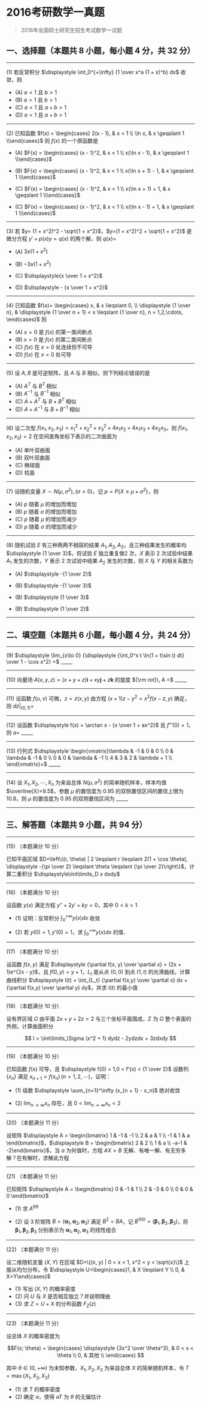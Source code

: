 # 2016考研数学一真题

[annotation]: <id> (1ecbf85a-086b-4889-8bb0-7a00a06e4872)
[annotation]: <status> (public)
[annotation]: <create_time> (2021-03-07 14:48:07)
[annotation]: <category> (数学理论)
[annotation]: <tags> (考研数学)
[annotation]: <comments> (true)
[annotation]: <topic> (考研数学一真题)
[annotation]: <index> (-2016)
[annotation]: <url> (http://blog.ccyg.studio/article/1ecbf85a-086b-4889-8bb0-7a00a06e4872)

> 2016年全国硕士研究生招生考试数学一试题

## 一、选择题（本题共 8 小题，每小题 4 分，共 32 分）

---

(1) 若反常积分 $\displaystyle \int_0^{+\infty} {1 \over x^a (1 + x)^b} dx$ 收敛，则


- (A) $a < 1$ 且 $b > 1$
- (B) $a > 1$ 且 $b > 1$
- (C) $a < 1$ 且 $a + b > 1$
- (D) $a < 1$ 且 $a + b > 1$

---

(2) 已知函数 $f(x) = \begin{cases} 2(x - 1), & x < 1 \\ \ln x, & x \geqslant 1 \\\end{cases}$ 则 $f(x)$ 的一个原函数是

- (A) $F(x) = \begin{cases} (x - 1)^2, & x < 1 \\ x(\ln x - 1), & x \geqslant 1 \\\end{cases}$

- (B) $F(x) = \begin{cases} (x - 1)^2, & x < 1 \\ x(\ln x + 1) - 1, & x \geqslant 1 \\\end{cases}$

- (C) $F(x) = \begin{cases} (x - 1)^2, & x < 1 \\ x(\ln x + 1) + 1, & x \geqslant 1 \\\end{cases}$

- (C) $F(x) = \begin{cases} (x - 1)^2, & x < 1 \\ x(\ln x - 1) + 1, & x \geqslant 1 \\\end{cases}$

---

(3) 若 $y= (1 + x^2)^2 - \sqrt{1 + x^2}$，$y=(1 + x^2)^2 + \sqrt{1 + x^2}$ 是微分方程 $y'+ p(x)y = q(x)$ 的两个解，则 $q(x)=$

- (A) $3x(1 +x^2)$

- (B) $-3x(1 +x^2)$

- (C) $\displaystyle{x \over 1 + x^2}$

- (D) $\displaystyle - {x \over 1 + x^2}$

---

(4) 已知函数 $f(x)= \begin{cases} x, & x \leqslant 0, \\ \displaystyle {1 \over n}, & \displaystyle {1 \over n + 1} < x \leqslant {1 \over n}, n = 1,2,\cdots, \end{cases}$ 则


- (A) $x = 0$ 是 $f(x)$ 的第一类间断点
- (B) $x = 0$ 是 $f(x)$ 的第二类间断点
- (C) $f(x)$ 在 $x = 0$ 处连续但不可导
- (D) $f(x)$ 在 $x = 0$ 处可导

---

(5) 设 $A,B$ 是可逆矩阵，且 $A$ 与 $B$ 相似，则下列结论错误的是

- (A) $A^T$ 与 $B^T$ 相似
- (B) $A^{-1}$ 与 $B^{-1}$ 相似
- (C) $A + A^T$ 与 $B + B^T$ 相似
- (D) $A + A^{-1}$ 与 $B + B^{-1}$ 相似

---

(6) 设二次型 $f(x_1, x_2, x_3) = x_1^2 + x_2^2 + x_3^2 + 4 x_1x_2 + 4x_1x_3 + 4x_2x_3$，则 $f(x_1, x_2, x_3) = 2$ 在空间直角坐标下表示的二次曲面为

- (A) 单叶双曲面
- (B) 双叶双曲面
- (C) 椭球面
- (D) 柱面

---

(7) 设随机变量 $X \sim N(\mu, \sigma^2),(\sigma >0)$，记 $p=P\{X \leqslant \mu + \sigma^2\}$，则

- (A) $p$ 随着 $\mu$ 的增加而增加
- (B) $p$ 随着 $\sigma$ 的增加而增加
- (C) $p$ 随着 $\mu$ 的增加而减少
- (D) $p$ 随着 $\sigma$ 的增加而减少

---

(8) 随机试验 $E$ 有三种两两不相容的结果 $A_1,A_2,A_3$，且三种结果发生的概率均 $\displaystyle {1 \over 3}$，将试验 $E$ 独立重复做$2$ 次，$X$ 表示 $2$ 次试验中结果 $A_1$ 发生的次数，$Y$ 表示 $2$ 次试验中结果 $A_2$ 发生的次数，则 $X$ 与 $Y$ 的相关系数为

- (A) $\displaystyle -{1 \over 2}$

- (B) $\displaystyle -{1 \over 3}$

- (B) $\displaystyle {1 \over 3}$

- (B) $\displaystyle {1 \over 2}$

---

## 二、填空题（本题共 6 小题，每小题 4 分，共 24 分）

---

(9) $\displaystyle \lim_{x\to 0} {\displaystyle {\int_0^x t \ln(1 + t\sin t) dt} \over 1 - \cos x^2} =$  \_\_\_\_\_

---

(10) 向量场 $A(x, y, z) = (x + y + z)\boldsymbol{i} + xy\boldsymbol{j} + z\boldsymbol{k}$ 的旋度 ${\rm rot}\, A =$  \_\_\_\_\_

---

(11) 设函数 $f(u,v)$ 可微，$z=z(x,y)$ 由方程 $(x+1)z - y^2 = x^2f(x -z,y)$ 确定，则 $dz\big|_{(0, 1)}=$

---

(12) 设函数 $\displaystyle f(x) = \arctan x - {x \over 1 + ax^2}$ 且 $f'''(0) = 1$，则 $a=$ \_\_\_\_\_

---

(13) 行列式 $\displaystyle \begin{vmatrix}\lambda & -1 & 0 & 0 \\ 0 & \lambda & -1 & 0 \\ 0 & 0 & \lambda & -1 \\ 4 & 3 & 2 & \lambda + 1 \\ \end{vmatrix}=$ \_\_\_\_\_

---

(14) 设 $X_1, X_2, \cdots, X_n$ 为来自总体 $N(\mu, \sigma^2)$ 的简单随机样本，样本均值 $\overline{X}=9.5$，参数 $\mu$ 的置信度为 $0.95$ 的双侧置信区间的置信上限为 $10.8$，则 $\mu$ 的置信度为 $0.95$ 的双侧置信区间为 \_\_\_\_\_

---

## 三、解答题（本题共 9 小题，共 94 分）

---

(15) （本题满分 10 分）

已知平面区域 $D=\left\{(r, \theta) | 2 \leqslant r \leqslant 2(1 + \cos \theta), \displaystyle -{\pi \over 2} \leqslant \theta \leqslant {\pi \over 2}\right\}$，计算二重积分 $\displaystyle\iint\limits_D x dxdy$

---

(16) （本题满分 10 分）

设函数 $y(x)$ 满足方程 $y'' + 2y'+ ky = 0$，其中 $0 < k <1$

- (1) 证明：反常积分 $\displaystyle \int_0^{+\infty} y(x)dx$ 收敛

- (2) 若 $y(0) = 1, y'(0) = 1$，求 $\displaystyle \int_0^{+\infty} y(x)dx$ 的值．

---

(17) （本题满分 10 分）

设函数 $f(x, y)$ 满足 $\displaystyle {\partial f(x, y) \over \partial x} = (2x + 1)e^{2x - y}$，且 $f(0,y) = y + 1$，$L_t$ 是从点 $(0,0)$ 到点 $(1, t)$ 的光滑曲线，计算曲线积分 $\displaystyle I(t) = \int_{L_t} {\partial f(x,y) \over \partial x} dx + {\partial f(x,y) \over \partial y} dy$，并求 $I(t)$ 的最小值

---

(18) （本题满分 10 分）

设有界区域 $\Omega$ 由平面 $2x +y +2z =2$ 与三个坐标平面围成，$\Sigma$ 为 $\Omega$ 整个表面的外侧，计算曲面积分

$$
I = \iint\limits_\Sigma (x^2 + 1) dydz - 2ydzdx + 3zdxdy
$$

---

(19) （本题满分 10 分）

已知函数 $f(x)$ 可导，且 $\displaystyle f(0) = 1,0 < f'(x) < {1 \over 2}$ 设数列 $\{x_n\}$ 满足 $\displaystyle x_{n + 1} =f(x_n) \, (n = 1,2, \cdots)$，证明：

- (1) 级数 $\displaystyle \sum_{n=1}^\infty (x_{n + 1} - x_n)$ 绝对收敛

- (2) $\displaystyle \lim_{n\to \infty} x_n$ 存在，且 $\displaystyle 0 < \lim_{n\to \infty} x_n < 2$

---

(20) （本题满分 11 分）

设矩阵 $\displaystyle A = \begin{bmatrix} 1 & -1 & -1 \\ 2 & a & 1 \\ -1 & 1 & a \end{bmatrix}$，$\displaystyle B = \begin{bmatrix} 2 & 2 \\ 1 & a \\ -a-1 & -2\end{bmatrix}$，当 $a$ 为何值时，方程 $AX=B$ 无解、有唯一解、有无穷多解？在有解时，求解此方程

---

(21) （本题满分 11 分）

已知矩阵 $\displaystyle A = \begin{bmatrix} 0 & -1 & 1 \\ 2 & -3 & 0 \\ 0 & 0 & 0 \end{bmatrix}$

- (1) 求 $A^{99}$

- (2) 设 $3$ 阶矩阵 $B=(\boldsymbol{\alpha}_1,\boldsymbol{\alpha}_2,\boldsymbol{\alpha}_3)$ 满足 $B^2 = BA$，记 $B^{100} =(\boldsymbol{\beta}_1,\boldsymbol{\beta}_2,\boldsymbol{\beta}_3)$，将 $\boldsymbol{\beta}_1,\boldsymbol{\beta}_2,\boldsymbol{\beta}_3$ 分别表示为 $\boldsymbol{\alpha}_1,\boldsymbol{\alpha}_2,\boldsymbol{\alpha}_3$ 的线性组合

---

(22) （本题满分 11 分）

设二维随机变量 $(X,Y)$ 在区域 $D=\{(x, y) | 0 < x < 1, x^2 < y < \sqrt{x}\}$ 上服从均匀分布，令 $\displaystyle U=\begin{cases}1, & X \leqslant Y \\ 0, & X>Y\end{cases}$

- (1) 写出 $(X,Y)$ 的概率密度
- (2) 问 $U$ 与 $X$ 是否相互独立？并说明理由
- (3) 求 $Z=U+X$ 的分布函数 $F_Z(z)$

---

(23) （本题满分 11 分）

设总体 $X$ 的概率密度为

$$F(x; \theta) = 
\begin{cases}
\displaystyle {3x^2 \over \theta^3}, & 0 < x < \theta \\
0, & 其他 \\
\end{cases}
$$

其中 $\theta \in (0, +\infty)$ 为未知参数，$X_1,X_2,X_3$ 为来自总体 $X$ 的简单随机样本，令 $T = \max\{X_1,X_2,X_3\}$

- (1) 求 $T$ 的概率密度
- (2) 确定 $a$，使得 $aT$ 为 $\theta$ 的无偏估计